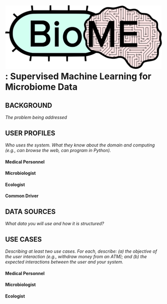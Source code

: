![BioME logo](https://github.com/kmherman/BioME/blob/main/doc/Biomelogo.png): Supervised Machine Learning for Microbiome Data
=======================================================================


BACKGROUND
----------
_The problem being addressed_



USER PROFILES
-----
_Who uses the system. What they know about the domain and computing (e.g., can browse the web, can program in Python)._


#### Medical Personnel

#### Microbiologist

#### Ecologist


#### Common Driver


DATA SOURCES
---------
_What data you will use and how it is structured?_


USE CASES
---------
_Describing at least two use cases. For each, describe: (a) the objective of the user interaction (e.g., withdraw money from an ATM); and (b) the expected interactions between the user and your system._

#### Medical Personnel


#### Microbiologist


#### Ecologist

